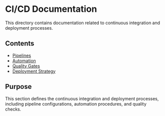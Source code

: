 # CI/CD Documentation
This directory contains documentation related to continuous integration and deployment processes.
## Contents
- [Pipelines](./pipelines.md)
- [Automation](./automation.md)
- [Quality Gates](./quality-gates.md)
- [Deployment Strategy](./deployment-strategy.md)
## Purpose
This section defines the continuous integration and deployment processes, including pipeline configurations, automation procedures, and quality checks. 